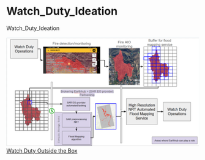 # Watch_Duty_Ideation
Watch_Duty_Ideation

![](ideation.png)
[Watch Duty Outside the Box](https://docs.google.com/presentation/d/1XJ6Rb9xp9LqEsibjSK_N5wDMaXNZA5Nthgxf_lpxHz8/edit?slide=id.g33606568e41_0_131#slide=id.g33606568e41_0_131)
